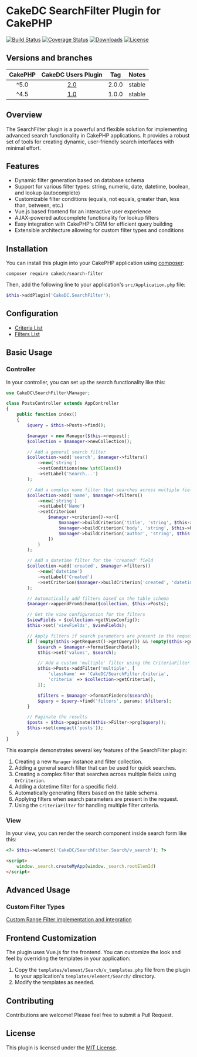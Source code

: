 CakeDC SearchFilter Plugin for CakePHP
===================

[![Build Status](https://img.shields.io/github/actions/workflow/status/CakeDC/search-filter/ci.yml?branch=main&style=flat-square)](https://github.com/CakeDC/search-filter/actions?query=workflow%3ACI+branch%3Amain)
[![Coverage Status](https://img.shields.io/codecov/c/gh/CakeDC/search-filter.svg?style=flat-square)](https://codecov.io/gh/CakeDC/search-filter)
[![Downloads](https://poser.pugx.org/CakeDC/search-filter/d/total.png)](https://packagist.org/packages/CakeDC/search-filter)
[![License](https://poser.pugx.org/CakeDC/search-filter/license.svg)](https://packagist.org/packages/CakeDC/search-filter)

Versions and branches
---------------------

| CakePHP | CakeDC Users Plugin | Tag   | Notes |
| :-------------: | :------------------------: | :--:  | :---- |
| ^5.0            | [2.0](https://github.com/cakedc/users/tree/2.next-cake5)                      | 2.0.0 | stable |
| ^4.5            | [1.0](https://github.com/cakedc/search-filter/tree/1.next-cake4)              | 1.0.0 | stable |


## Overview

The SearchFilter plugin is a powerful and flexible solution for implementing advanced search functionality in CakePHP applications. It provides a robust set of tools for creating dynamic, user-friendly search interfaces with minimal effort.

## Features

- Dynamic filter generation based on database schema
- Support for various filter types: string, numeric, date, datetime, boolean, and lookup (autocomplete)
- Customizable filter conditions (equals, not equals, greater than, less than, between, etc.)
- Vue.js based frontend for an interactive user experience
- AJAX-powered autocomplete functionality for lookup filters
- Easy integration with CakePHP's ORM for efficient query building
- Extensible architecture allowing for custom filter types and conditions

## Installation

You can install this plugin into your CakePHP application using [composer](https://getcomposer.org):

```
composer require cakedc/search-filter
```

Then, add the following line to your application's `src/Application.php` file:

```php
$this->addPlugin('CakeDC.SearchFilter');
```

## Configuration

* [Criteria List](docs/Criteria.md)
* [Filters List](docs/Filters.md)

## Basic Usage

### Controller

In your controller, you can set up the search functionality like this:

```php
use CakeDC\SearchFilter\Manager;

class PostsController extends AppController
{
    public function index()
    {
        $query = $this->Posts->find();

        $manager = new Manager($this->request);
        $collection = $manager->newCollection();

        // Add a general search filter
        $collection->add('search', $manager->filters()
            ->new('string')
            ->setConditions(new \stdClass())
            ->setLabel('Search...')
        );

        // Add a complex name filter that searches across multiple fields
        $collection->add('name', $manager->filters()
            ->new('string')
            ->setLabel('Name')
            ->setCriterion(
                $manager->criterion()->or([
                    $manager->buildCriterion('title', 'string', $this->Posts),
                    $manager->buildCriterion('body', 'string', $this->Posts),
                    $manager->buildCriterion('author', 'string', $this->Posts),
                ])
            )
        );

        // Add a datetime filter for the 'created' field
        $collection->add('created', $manager->filters()
            ->new('datetime')
            ->setLabel('Created')
            ->setCriterion($manager->buildCriterion('created', 'datetime', $this->Posts))
        );

        // Automatically add filters based on the table schema
        $manager->appendFromSchema($collection, $this->Posts);

        // Get the view configuration for the filters
        $viewFields = $collection->getViewConfig();
        $this->set('viewFields', $viewFields);

        // Apply filters if search parameters are present in the request
        if (!empty($this->getRequest()->getQuery()) && !empty($this->getRequest()->getQuery('f'))) {
            $search = $manager->formatSearchData();
            $this->set('values', $search);

            // Add a custom 'multiple' filter using the CriteriaFilter
            $this->Posts->addFilter('multiple', [
                'className' => 'CakeDC/SearchFilter.Criteria',
                'criteria' => $collection->getCriteria(),
            ]);

            $filters = $manager->formatFinders($search);
            $query = $query->find('filters', params: $filters);
        }

        // Paginate the results
        $posts = $this->paginate($this->Filter->prg($query));
        $this->set(compact('posts'));
    }
}
```

This example demonstrates several key features of the SearchFilter plugin:

1. Creating a new `Manager` instance and filter collection.
2. Adding a general search filter that can be used for quick searches.
3. Creating a complex filter that searches across multiple fields using `OrCriterion`.
4. Adding a datetime filter for a specific field.
5. Automatically generating filters based on the table schema.
6. Applying filters when search parameters are present in the request.
7. Using the `CriteriaFilter` for handling multiple filter criteria.

### View

In your view, you can render the search component inside search form like this:

```php
<?= $this->element('CakeDC/SearchFilter.Search/v_search'); ?>
```

```html
<script>
    window._search.createMyApp(window._search.rootElemId)
</script>
```

## Advanced Usage

### Custom Filter Types

[Custom Range Filter implementation and integration](docs/CustomFilter.md)

## Frontend Customization

The plugin uses Vue.js for the frontend. You can customize the look and feel by overriding the templates in your application:

1. Copy the `templates/element/Search/v_templates.php` file from the plugin to your application's `templates/element/Search/` directory.
2. Modify the templates as needed.

## Contributing

Contributions are welcome! Please feel free to submit a Pull Request.

## License

This plugin is licensed under the [MIT License](LICENSE).

